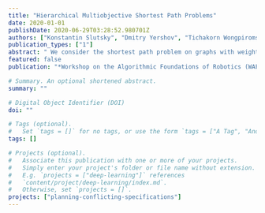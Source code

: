 ```yaml
---
title: "Hierarchical Multiobjective Shortest Path Problems"
date: 2020-01-01
publishDate: 2020-06-29T03:28:52.980701Z
authors: ["Konstantin Slutsky", "Dmitry Yershov", "Tichakorn Wongpiromsarn", "Emilio Frazzoli"]
publication_types: ["1"]
abstract: " We consider the shortest path problem on graphs with weights taking values in Cartesian products of cost monoids. Such cost structures appear in multiobjective planning including, for instance, the minimum-violation planning framework. It is known that these products often do not satisfy the conditions of a cost monoid. Classical dynamic programming graph search algorithms may therefore fail to find an optimal solution. We isolate the concept of a regular cost monoid and propose an iterative search algorithm that finds an optimal path in graphs weighted by products of such costs. Our algorithm allows this class of multiobjective planning problems to be solved in polynomial time."
featured: false
publication: "*Workshop on the Algorithmic Foundations of Robotics (WAFR)*"

# Summary. An optional shortened abstract.
summary: ""

# Digital Object Identifier (DOI)
doi: ""

# Tags (optional).
#   Set `tags = []` for no tags, or use the form `tags = ["A Tag", "Another Tag"]` for one or more tags.
tags: []

# Projects (optional).
#   Associate this publication with one or more of your projects.
#   Simply enter your project's folder or file name without extension.
#   E.g. `projects = ["deep-learning"]` references
#   `content/project/deep-learning/index.md`.
#   Otherwise, set `projects = []`.
projects: ["planning-conflicting-specifications"]
---
```

